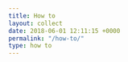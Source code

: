 ```yaml
---
title: How to
layout: collect
date: 2018-06-01 12:11:15 +0000
permalink: "/how-to/"
type: how to
---
```

